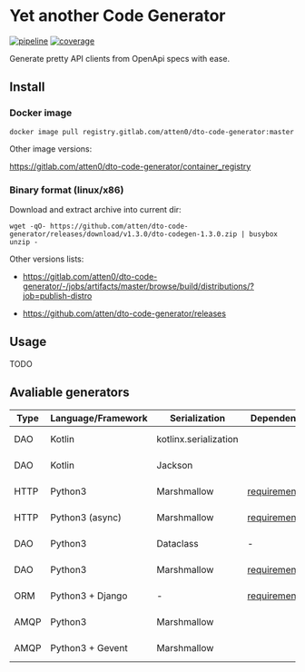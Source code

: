 # Yet another Code Generator

[![pipeline](https://gitlab.com/atten0/dto-code-generator/badges/master/pipeline.svg)](https://gitlab.com/atten0/dto-code-generator/-/pipelines)
[![coverage](https://gitlab.com/atten0/dto-code-generator/badges/master/coverage.svg)](http://www.jacoco.org/jacoco)

Generate pretty API clients from OpenApi specs with ease.


## Install

### Docker image

```
docker image pull registry.gitlab.com/atten0/dto-code-generator:master
```

Other image versions:

https://gitlab.com/atten0/dto-code-generator/container_registry

### Binary format (linux/x86)

Download and extract archive into current dir:

```
wget -qO- https://github.com/atten/dto-code-generator/releases/download/v1.3.0/dto-codegen-1.3.0.zip | busybox unzip -
```

Other versions lists:

- https://gitlab.com/atten0/dto-code-generator/-/jobs/artifacts/master/browse/build/distributions/?job=publish-distro

- https://github.com/atten/dto-code-generator/releases



## Usage

TODO


## Avaliable generators


| Type | Language/Framework | Serialization         | Dependencies                                                                            | Name                    | Example                                                                                                                                       | Coverage                                                                                                                                                                                                                                                                                                                      |
|------|--------------------|-----------------------|-----------------------------------------------------------------------------------------|-------------------------|-----------------------------------------------------------------------------------------------------------------------------------------------|-------------------------------------------------------------------------------------------------------------------------------------------------------------------------------------------------------------------------------------------------------------------------------------------------------------------------------|
| DAO  | Kotlin             | kotlinx.serialization |                                                                                         | KtSerializableDataclass | [entitiesOutput.kt](src/test/resources/org/codegen/generators/KtSerializableDataclassGenerator/entitiesOutput.kt)                             | [![coverage](https://gitlab.com/atten0/dto-code-generator/badges/master/coverage.svg?job=run-tests-KtSerializableDataclassGenerator)](https://gitlab.com/atten0/dto-code-generator/-/jobs/artifacts/master/browse/generatedCodeTests/KtSerializableDataclassGenerator/htmlcov?job=run-tests-KtSerializableDataclassGenerator) |
| DAO  | Kotlin             | Jackson               |                                                                                         | KtSerializableDataclass | [entitiesOutputJacksonEnabled.kt](src/test/resources/org/codegen/generators/KtSerializableDataclassGenerator/entitiesOutputJacksonEnabled.kt) | [![coverage](https://gitlab.com/atten0/dto-code-generator/badges/master/coverage.svg?job=run-tests-KtSerializableDataclassGenerator)](https://gitlab.com/atten0/dto-code-generator/-/jobs/artifacts/master/browse/generatedCodeTests/KtSerializableDataclassGenerator/htmlcov?job=run-tests-KtSerializableDataclassGenerator) |
| HTTP | Python3            | Marshmallow           | [requirements.txt](generatedCodeTests/PyApiClientGenerator/requirements.txt)            | PyApiClient             | [endpointsOutput.py](src/test/resources/org/codegen/generators/PyApiClientGenerator/endpointsOutput.py)                                       | [![coverage](https://gitlab.com/atten0/dto-code-generator/badges/master/coverage.svg?job=run-tests-PyApiClientGenerator)](https://gitlab.com/atten0/dto-code-generator/-/jobs/artifacts/master/browse/generatedCodeTests/PyApiClientGenerator/htmlcov?job=run-tests-PyApiClientGenerator)                                     |
| HTTP | Python3 (async)    | Marshmallow           | [requirements.txt](generatedCodeTests/PyApiAsyncClientGenerator/requirements.txt)       | PyApiClientAsync        | [endpointsOutput.py](src/test/resources/org/codegen/generators/PyApiAsyncClientGenerator/endpointsOutput.py)                                  | [![coverage](https://gitlab.com/atten0/dto-code-generator/badges/master/coverage.svg?job=run-tests-PyApiAsyncClientGenerator)](https://gitlab.com/atten0/dto-code-generator/-/jobs/artifacts/master/browse/generatedCodeTests/PyApiAsyncClientGenerator/htmlcov?job=run-tests-PyApiAsyncClientGenerator)                      |
| DAO  | Python3            | Dataclass             | -                                                                                       | PyDataclass             | [entitiesOutput.py](src/test/resources/org/codegen/generators/PyDataclassGenerator/entitiesOutput.py)                                         | [![coverage](https://gitlab.com/atten0/dto-code-generator/badges/master/coverage.svg?job=run-tests-PyDataclassGenerator)](https://gitlab.com/atten0/dto-code-generator/-/jobs/artifacts/master/browse/generatedCodeTests/PyDataclassGenerator/htmlcov?job=run-tests-PyDataclassGenerator)                                     |
| DAO  | Python3            | Marshmallow           | [requirements.txt](generatedCodeTests/PyMarshmallowDataclassGenerator/requirements.txt) | PyMarshmallowDataclass  | [entitiesOutput.py](src/test/resources/org/codegen/generators/PyMarshmallowDataclassGenerator/entitiesOutput.py)                              | [![coverage](https://gitlab.com/atten0/dto-code-generator/badges/master/coverage.svg?job=run-tests-PyMarshmallowDataclassGenerator)](https://gitlab.com/atten0/dto-code-generator/-/jobs/artifacts/master/browse/generatedCodeTests/PyMarshmallowDataclassGenerator/htmlcov?job=run-tests-PyMarshmallowDataclassGenerator)    |
| ORM  | Python3 + Django   | -                     | [requirements.txt](generatedCodeTests/PyDjangoModelGenerator/requirements.txt)          | PyDjangoModel           | [entitiesOutput.py](src/test/resources/org/codegen/generators/PyDjangoModelGenerator/entitiesOutput.py)                                       | [![coverage](https://gitlab.com/atten0/dto-code-generator/badges/master/coverage.svg?job=run-tests-PyDjangoModelGenerator)](https://gitlab.com/atten0/dto-code-generator/-/jobs/artifacts/master/browse/generatedCodeTests/PyDjangoModelGenerator/app/migrations?job=run-tests-PyDjangoModelGenerator)                        |
| AMQP | Python3            | Marshmallow           |                                                                                         | PyAmqpBlockingClient    | [endpointsOutput.py](src/test/resources/org/codegen/generators/PyAmqpBlockingClientGenerator/endpointsOutput.py)                              | [![coverage](https://gitlab.com/atten0/dto-code-generator/badges/master/coverage.svg?job=run-tests-PyAmqpBlockingClientGenerator)](https://gitlab.com/atten0/dto-code-generator/-/jobs/artifacts/master/browse/generatedCodeTests/PyAmqpBlockingClientGenerator/htmlcov?job=run-tests-PyAmqpBlockingClientGenerator)          |
| AMQP | Python3 + Gevent   | Marshmallow           |                                                                                         | PyAmqpGeventClient      | [endpointsOutput.py](src/test/resources/org/codegen/generators/PyAmqpGeventClientGenerator/endpointsOutput.py)                                | [![coverage](https://gitlab.com/atten0/dto-code-generator/badges/master/coverage.svg?job=run-tests-PyAmqpGeventClientGenerator)](https://gitlab.com/atten0/dto-code-generator/-/jobs/artifacts/master/browse/generatedCodeTests/PyAmqpGeventClientGenerator/htmlcov?job=run-tests-PyAmqpGeventClientGenerator)                |
